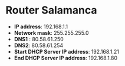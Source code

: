 # Router Salamanca

* **IP address**: 192.168.1.1
* **Network mask**: 255.255.255.0
* **DNS1** : 80.58.61.250
* **DNS2**: 80.58.61.254
* **Start DHCP Server IP address**: 192.168.1.21
* **End DHCP Server IP address**: 192.168.1.80 